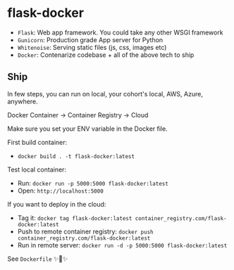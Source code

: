 # flask-docker
- `Flask`: Web app framework. You could take any other WSGI framework
- `Gunicorn`: Production grade App server for Python
- `Whitenoise`: Serving static files (js, css, images etc)
- `Docker`: Contenarize codebase + all of the above tech to ship


## Ship

In few steps, you can run on local, your cohort's local, AWS, Azure, anywhere.

Docker Container -> Container Registry -> Cloud

Make sure you set your ENV variable in the Docker file.

First build container:
* `docker build . -t flask-docker:latest`

Test local container:
* Run: `docker run -p 5000:5000 flask-docker:latest`
* Open: `http://localhost:5000`

If you want to deploy in the cloud:
* Tag it: `docker tag flask-docker:latest container_registry.com/flask-docker:latest`
* Push to remote container registry: `docker push container_registry.com/flask-docker:latest`
* Run in remote server: `docker run -d -p 5000:5000 flask-docker:latest`

See `Dockerfile` ✨🍰✨

